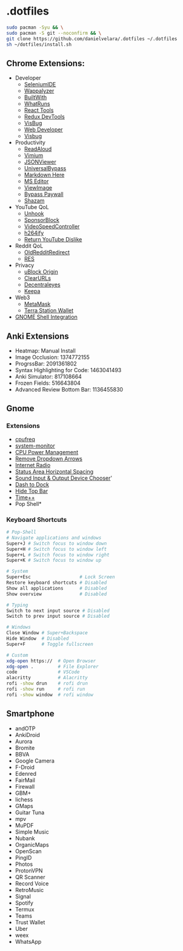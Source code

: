 # .dotfiles

```bash
sudo pacman -Syu && \
sudo pacman -S git --noconfirm && \
git clone https://github.com/danielvelara/.dotfiles ~/.dotfiles
sh ~/dotfiles/install.sh
```

## Chrome Extensions:
- Developer
   - [SeleniumIDE](https://chrome.google.com/webstore/detail/selenium-ide/mooikfkahbdckldjjndioackbalphokd)
   - [Wappalyzer](https://chrome.google.com/webstore/detail/wappalyzer/gppongmhjkpfnbhagpmjfkannfbllamg)
   - [BuiltWith](https://chrome.google.com/webstore/detail/builtwith-technology-prof/dapjbgnjinbpoindlpdmhochffioedbn)
   - [WhatRuns](https://chrome.google.com/webstore/detail/whatruns/cmkdbmfndkfgebldhnkbfhlneefdaa)
   - [React Tools](https://chrome.google.com/webstore/detail/react-developer-tools/fmkadmapgofadopljbjfkapdkoieni)
   - [Redux DevTools](https://chrome.google.com/webstore/detail/redux-devtools/lmhkpmbekcpmknklioeibfkpmmfibl)
   - [VisBug](https://chrome.google.com/webstore/detail/visbug/cdockenadnadldjbbgcallicgledbe)
   - [Web Developer](https://chrome.google.com/webstore/detail/web-developer/bfbameneiokkgbdmiekhjnmfkcnldhhm?hl=es)
   - [Visbug](https://chrome.google.com/webstore/detail/visbug/cdockenadnadldjbbgcallicgledbeoc/)
- Productivity
   - [ReadAloud](https://chrome.google.com/webstore/detail/read-aloud-a-text-to-spee/hdhinadidafjejdhmfkjgnolgimiaplp)
   - [Vimium](https://chrome.google.com/webstore/detail/vimium/dbepggeogbaibhgnhhndojpepiihcmeb/)
   - [JSONViewer](https://chrome.google.com/webstore/detail/json-viewer/gbmdgpbipfallnflgajpaliibnhdgobh/related)
   - [UniversalBypass](https://github.com/Sainan/Universal-Bypass)
   - [Markdown Here](https://chrome.google.com/webstore/detail/markdown-here/elifhakcjgalahccnjkneoccemfahfoa)
   - [MS Editor](https://chrome.google.com/webstore/detail/microsoft-editor-spelling/gpaiobkfhnonedkhhfjpmhdalgeoebfa)
   - [ViewImage](https://chrome.google.com/webstore/detail/view-image/jpcmhcelnjdmblfmjabdeclccemkghjk)
   - [Bypass Paywall](https://github.com/iamadamdev/bypass-paywalls-chrome)
   - [Shazam](https://chrome.google.com/webstore/detail/shazam/mmioliijnhnoblpgimnlajmefafdfilb)
- YouTube QoL
   - [Unhook](https://chrome.google.com/webstore/detail/unhook-remove-youtube-rec/khncfooichmfjbepaaaebmommgaepoid)
   - [SponsorBlock](https://chrome.google.com/webstore/detail/sponsorblock-for-youtube/mnjggcdmjocbbbhaepdhchncahnbgone)
   - [VideoSpeedController](https://chrome.google.com/webstore/detail/video-speed-controller/nffaoalbilbmmfgbnbgppjihopabppdk)
   - [h264ify](https://chrome.google.com/webstore/detail/h264ify/aleakchihdccplidncghkekgioiakgal)
   - [Return YouTube Dislike](https://chrome.google.com/webstore/detail/return-youtube-dislike/gebbhagfogifgggkldgodflihgfeippi)
 - Reddit QoL
   - [OldRedditRedirect](https://chrome.google.com/webstore/detail/old-reddit-redirect/dneaehbmnbhcippjikoajpoabadpodje)
   - [RES](https://chrome.google.com/webstore/detail/reddit-enhancement-suite/kbmfpngjjgdllneeigpgjifpgocmfgmb)
- Privacy
   - [uBlock Origin](https://chrome.google.com/webstore/detail/ublock-origin/cjpalhdlnbpafiamejdnhcphjbkeiagm)
   - [ClearURLs](https://chrome.google.com/webstore/detail/clearurls/lckanjgmijmafbedllaakclkaicjfmnk)
   - [Decentraleyes](https://chrome.google.com/webstore/detail/decentraleyes/ldpochfccmkkmhdbclfhpagapcfdljkj)
   - [Keepa](https://chrome.google.com/webstore/detail/neebplgakaahbhdphmkckjjcegoiijjo)
- Web3
   - [MetaMask](https://chrome.google.com/webstore/detail/metamask/nkbihfbeogaeaoehlefnkodbefgpgknn)
   - [Terra Station Wallet](https://chrome.google.com/webstore/detail/terra-station-wallet/aiifbnbfobpmeekipheeijimdpnlpgpp)
- [GNOME Shell Integration](https://chrome.google.com/webstore/detail/gnome-shell-integration/gphhapmejobijbbhgpjhcjognlahblep)

## Anki Extensions

- Heatmap: Manual Install
- Image Occlusion: 1374772155
- ProgrssBar: 2091361802
- Syntax Highlighting for Code: 1463041493
- Anki Simulator: 817108664
- Frozen Fields: 516643804
- Advanced Review Bottom Bar: 1136455830

## Gnome

### Extensions

- [cpufreq](https://extensions.gnome.org/extension/1082/cpufreq/)
- [system-monitor](https://extensions.gnome.org/extension/120/system-monitor/)
- [CPU Power Management](https://extensions.gnome.org/extension/945/cpu-power-manager/)
- [Remove Dropdown Arrows](https://extensions.gnome.org/extension/800/remove-dropdown-arrows/)
- [Internet Radio](https://extensions.gnome.org/extension/836/internet-radio/)
- [Status Area Horizontal Spacing](https://extensions.gnome.org/extension/355/status-area-horizontal-spacing/)
- [Sound Input & Output Device Chooser](https://extensions.gnome.org/extension/906/sound-output-device-chooser/)'
- [Dash to Dock](https://extensions.gnome.org/extension/307/dash-to-dock/)
- [Hide Top Bar](https://extensions.gnome.org/extension/545/hide-top-bar/)
- [Time++](https://extensions.gnome.org/extension/1238/time/)
- Pop Shell*

### Keyboard Shortcuts

```bash
# Pop-Shell
# Navigate applications and windows
Super+J # Switch focus to window down
Super+H # Switch focus to window left
Super+L # Switch focus to window right
Super+K # Switch focus to window up

# System
Super+Esc                  # Lock Screen
Restore keyboard shortcuts # Disabled
Show all applications      # Disabled
Show overview              # Disabled

# Typing
Switch to next input source # Disabled
Switch to prev input source # Disabled

# Windows
Close Window # Super+Backspace
Hide Window  # Disabled
Super+F      # Toggle fullscreen

# Custom
xdg-open https://  # Open Browser
xdg-open .         # File Explorer
code               # VSCode
alacritty          # Alacritty
rofi -show drun    # rofi drun
rofi -show run     # rofi run
rofi -show window  # rofi window
```

## Smartphone
- andOTP
- AnkiDroid
- Aurora
- Bromite
- BBVA
- Google Camera
- F-Droid
- Edenred
- FairMail
- Firewall
- GBM+
- lichess
- GMaps
- Guitar Tuna
- mpv
- MuPDF
- Simple Music
- Nubank
- OrganicMaps
- OpenScan
- PingID
- Photos
- ProtonVPN
- QR Scanner
- Record Voice
- RetroMusic
- Signal
- Spotify
- Termux
- Teams
- Trust Wallet
- Uber
- weex
- WhatsApp
